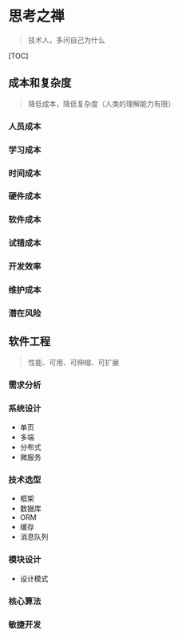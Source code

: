 # 思考之禅

> 技术人，多问自己为什么

[TOC]

## 成本和复杂度

> 降低成本，降低复杂度（人类的理解能力有限）

### 人员成本

### 学习成本

### 时间成本

### 硬件成本

### 软件成本

### 试错成本

### 开发效率

### 维护成本

### 潜在风险

## 软件工程

> 性能、可用、可伸缩、可扩展

### 需求分析

### 系统设计

* 单页
* 多端
* 分布式
* 微服务

### 技术选型

* 框架
* 数据库
* ORM
* 缓存
* 消息队列

### 模块设计

* 设计模式

### 核心算法

### 敏捷开发
